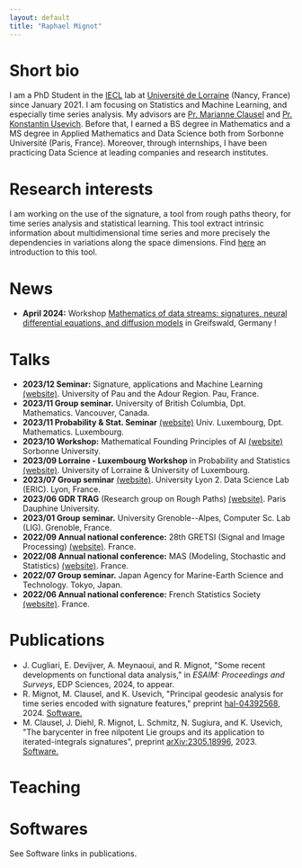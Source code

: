 ```yaml
---
layout: default
title: "Raphael Mignot"
---
```


# Short bio

I am a PhD Student in the [IECL](https://iecl.univ-lorraine.fr/home/) lab at [Université de Lorraine](https://www.univ-lorraine.fr/en/) (Nancy, France) since January 2021. I am focusing on Statistics and Machine Learning, and especially time series analysis. My advisors are [Pr. Marianne Clausel](https://sites.google.com/site/marianneclausel/) and [Pr. Konstantin Usevich](http://w3.cran.univ-lorraine.fr/konstantin.usevich). Before that, I earned a BS degree in Mathematics and a MS degree in Applied Mathematics and Data Science both from Sorbonne Université (Paris, France). Moreover, through internships, I have been practicing Data Science at leading companies and research institutes.

# Research interests

I am working on the use of the signature, a tool from rough paths theory, for time series analysis and statistical learning. This tool extract intrinsic information about multidimensional time series and more precisely the dependencies in variations along the space dimensions. Find [here](https://arxiv.org/abs/1603.03788) an introduction to this tool.

# News

-   **April 2024:** Workshop [Mathematics of data streams: signatures, neural differential equations, and diffusion models](https://raph-ai.github.io/sig-workshop-greifswald-2024/) in Greifswald, Germany !

# Talks

-   **2023/12  Seminar:** Signature, applications and Machine Learning [(website)](https://sites.google.com/view/sign-ml-pau-2023/programme#h.4v8rr21b4l0j). University of Pau and the Adour Region. Pau, France.
-   **2023/11 Group seminar.** University of British Columbia, Dpt. Mathematics. Vancouver, Canada.
-   **2023/11 Probability & Stat. Seminar** [(website)](https://probstat-seminar.uni.lu/) Univ. Luxembourg, Dpt. Mathematics. Luxembourg.
-   **2023/10 Workshop:** Mathematical Founding Principles of AI [(website)](https://www.dataia.eu/evenements/workshop-fondements-mathematiques-de-lia) Sorbonne University.
-   **2023/09 Lorraine - Luxembourg Workshop** in Probability and Statistics [(website)](https://sites.google.com/view/l2workshop#h.9sq94iec6l85). University of Lorraine & University of Luxembourg.
-   **2023/07 Group seminar** [(website)](https://eric.msh-lse.fr/07-07-23-seminaire-de-raphael-mignot-averaging-time-series-a-new-approach-with-the-signature-method/). University Lyon 2. Data Science Lab (ERIC). Lyon, France.
-   **2023/06 GDR TRAG** (Research group on Rough Paths) [(website)](https://trag2023.sciencesconf.org/program). Paris Dauphine University.
-   **2023/01 Group seminar.** University Grenoble--Alpes, Computer Sc. Lab (LIG). Grenoble, France.
-   **2022/09 Annual national conference:** 28th GRETSI (Signal and Image Processing) [(website)](https://gretsi.fr/colloque2022/myGretsi/programme.php#:~:text=de%20la%20signature-,Raphael%20MIGNOT,-%2C%20Konstantin%20USEVICH%2C%20Marianne). France.
-   **2022/08 Annual national conference:** MAS (Modeling, Stochastic and Statistics) [(website)](https://mas2022.sciencesconf.org/resource/page/id/3#:~:text=Fichier%20de%20pr%C3%A9sentation-,Rapha%C3%ABl%20Mignot%2C,-IECL%2C%20Universit%C3%A9%20de). France.
-   **2022/07 Group seminar.** Japan Agency for Marine-Earth Science and Technology. Tokyo, Japan.
-   **2022/06 Annual national conference:** French Statistics Society [(website)](https://jds22.sciencesconf.org/). France.

# Publications

-   J. Cugliari, E. Devijver, A. Meynaoui, and R. Mignot, "Some recent developments on functional data
analysis," in *ESAIM: Proceedings and Surveys*, EDP Sciences, 2024, to appear.
-   R. Mignot, M. Clausel, and K. Usevich, "Principal geodesic analysis for time series encoded with
signature features," preprint [hal-04392568](https://hal.science/hal-04392568), 2024. [Software.](https://github.com/Raph-AI/pga-signature)
-   M. Clausel, J. Diehl, R. Mignot, L. Schmitz, N. Sugiura, and K. Usevich, "The barycenter in free
nilpotent Lie groups and its application to iterated-integrals signatures", preprint [arXiv:2305.18996](https://arxiv.org/abs/2305.18996), 2023. [Software.](https://github.com/diehlj/free-nilpotent-lie-group-barycenter)

# Teaching

<!-- ## 2022-2023

## 2021-2022

## Supervision -->


# Softwares

See Software links in publications.

<!-- # Awards and grants

- 2022 Japanese Society for the Promotion of Science (JSPS) fellowship for research in Japan. I have been working for two months at JAMSTEC Research Institute for Global Change in collaboration with Dr. Nozomi Sugiura. <https://www.jamstec.go.jp/rigc/e/> -->
































<!-- ## Welcome to GitHub Pages

You can use the [editor on GitHub](https://github.com/Raph-AI/raph-ai.github.io/edit/main/docs/index.md) to maintain and preview the content for your website in Markdown files.

Whenever you commit to this repository, GitHub Pages will run [Jekyll](https://jekyllrb.com/) to rebuild the pages in your site, from the content in your Markdown files. -->

<!-- ### Markdown

Markdown is a lightweight and easy-to-use syntax for styling your writing. It includes conventions for

```markdown
Syntax highlighted code block

# Header 1
## Header 2
### Header 3

- Bulleted
- List

1. Numbered
2. List

**Bold** and _Italic_ and `Code` text

[Link](url) and ![Image](src)
```

For more details see [Basic writing and formatting syntax](https://docs.github.com/en/github/writing-on-github/getting-started-with-writing-and-formatting-on-github/basic-writing-and-formatting-syntax).

### Jekyll Themes

Your Pages site will use the layout and styles from the Jekyll theme you have selected in your [repository settings](https://github.com/Raph-AI/raph-ai.github.io/settings/pages). The name of this theme is saved in the Jekyll `_config.yml` configuration file.

### Support or Contact

Having trouble with Pages? Check out our [documentation](https://docs.github.com/categories/github-pages-basics/) or [contact support](https://support.github.com/contact) and we’ll help you sort it out. -->
